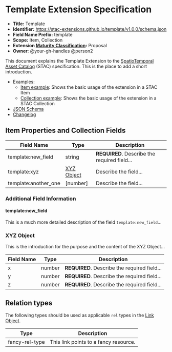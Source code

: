 # Template Extension Specification

- **Title:** Template
- **Identifier:** <https://stac-extensions.github.io/template/v1.0.0/schema.json>
- **Field Name Prefix:** template
- **Scope:** Item, Collection
- **Extension [Maturity Classification](https://github.com/radiantearth/stac-spec/tree/master/extensions/README.md#extension-maturity):** Proposal
- **Owner**: @your-gh-handles @person2

This document explains the Template Extension to the [SpatioTemporal Asset Catalog](https://github.com/radiantearth/stac-spec) (STAC) specification.
This is the place to add a short introduction.

- Examples:
  - [Item example](examples/item.json): Shows the basic usage of the extension in a STAC Item
  - [Collection example](examples/collection.json): Shows the basic usage of the extension in a STAC Collection
- [JSON Schema](json-schema/schema.json)
- [Changelog](./CHANGELOG.md)

## Item Properties and Collection Fields

| Field Name           | Type                      | Description |
| -------------------- | ------------------------- | ----------- |
| template:new_field   | string                    | **REQUIRED**. Describe the required field... |
| template:xyz         | [XYZ Object](#xyz-object) | Describe the field... |
| template:another_one | \[number]                 | Describe the field... |

### Additional Field Information

#### template:new_field

This is a much more detailed description of the field `template:new_field`...

### XYZ Object

This is the introduction for the purpose and the content of the XYZ Object...

| Field Name  | Type   | Description |
| ----------- | ------ | ----------- |
| x           | number | **REQUIRED**. Describe the required field... |
| y           | number | **REQUIRED**. Describe the required field... |
| z           | number | **REQUIRED**. Describe the required field... |

## Relation types

The following types should be used as applicable `rel` types in the
[Link Object](https://github.com/radiantearth/stac-spec/tree/master/item-spec/item-spec.md#link-object).

| Type                | Description |
| ------------------- | ----------- |
| fancy-rel-type      | This link points to a fancy resource. |
